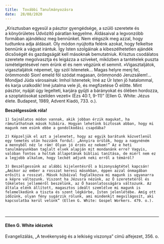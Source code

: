 ```yaml
---
title:  További Tanulmányozásra
date:  28/08/2020
---
```


„Krisztusban egyesül a pásztor gyengédsége, a szülő szeretete és a könyörületes Üdvözítő páratlan kegyelme. Áldásaival a legvonzóbb formában ajándékoz meg bennünket. Nem elégszik meg azzal, hogy tudtunkra adja áldásait. Oly módon nyújtotta felénk azokat, hogy felkeltse bennünk a vágyat irántuk. Így Isten szolgáinak a kibeszélhetetlen ajándék dicsőségét és gazdagságát kell másoknak bemutatniuk. Krisztus csodálatos szeretete megolvasztja és leigázza a szíveket, miközben a tantételek puszta ismételgetésével nem érünk el és nem végzünk el semmit. »Vigasztaljátok, vigasztaljátok népemet, így szól Istenetek… Magas helyre menj fel, örömmondó Sion! emeld föl szódat magasan, örömmondó Jeruzsálem!… Mondjad Júda városainak: Imhol Istenetek; Imé az Úr Isten jő hatalommal, és karja uralkodik! Imé jutalma vele jő, és megfizetése Ő előtte. Mint pásztor, nyáját úgy legelteti, karjára gyűjti a bárányokat és ölében hordozza, a szoptatósokat szelíden vezeti« (Ézs 40:1, 9-11)” (Ellen G. White: Jézus élete. Budapest, 1989, Advent Kiadó, 733. o.).

**Beszélgessünk róla!**

`1) Sajnálatos módon vannak, akik jobban érzik magukat, ha rámutathatnak mások hibáira. Hogyan lehetünk biztosak abban, hogy mi magunk nem esünk ebbe a gondolkodási csapdába?`

`2) Képzeljük el azt a jelenetet, hogy az egyik barátunk közvetlenül egy temetés után hozzánk fordul: „Annyira örülök, hogy a nagynéném a mennyből néz le rám! Olyan jó érzés ez nekem!” Az e heti tanulmányunkban taglalt elvek alapján mit mondanánk erre? Vagyis, valóban fontos a holtak állapotának bibliai tanítása, de miért nem ez a legjobb alkalom, hogy leckét adjunk neki erről a témáról?`

`3) Beszélgessünk az alábbi kijelentésről a bizonyságtétel kapcsán! „Amikor az ember a rosszat keresi másokban, éppen azzal önmagában erősíti a rosszat. Mások hibáival foglalkozva mi magunk is ugyanarra a képre változunk. Viszont ha Jézusra nézünk, az Ő szeretetéről és tökéletes jelleméről beszélünk, az Ő hasonlatosságára változunk. Az általa elénk állított, magasztos ideált szemlélve mi magunk is felemelkedünk a tiszta és szent légkörbe, Isten jelenlétébe. Amíg ott időzünk, olyan fény sugárzik rólunk, ami mindenkit megvilágosít, aki kapcsolatba kerül velünk” (Ellen G. White: Gospel Workers. 479. o.). `

 

---

#### Ellen G. White idézetek

Evangelizálás, „A tevékenység és a lelkiség viszonya” című alfejezet, 356. o.